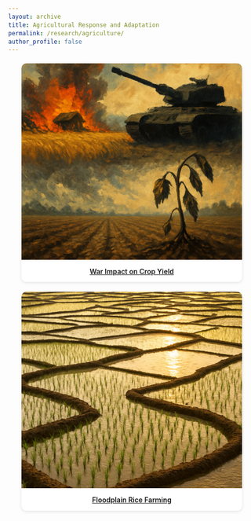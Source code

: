 ```yaml
---
layout: archive
title: Agricultural Response and Adaptation
permalink: /research/agriculture/
author_profile: false
---
```


<style>
.research-grid {
  display: flex;
  flex-wrap: wrap;
  justify-content: center;
  gap: 20px;
  margin-top: 20px;
}

.research-card {
  width: 450px;
  border-radius: 10px;
  overflow: hidden;
  box-shadow: 0 2px 6px rgba(0, 0, 0, 0.1);
  text-align: center;
  background: #fff;
  transition: transform 0.2s;
}

.research-card:hover {
  transform: translateY(-5px);
}

.research-card img {
  width: 100%;
  height: 400px;
  object-fit: cover;
}

.research-card-title {
  padding: 12px;
  font-size: 14px;
  font-weight: 600;
  line-height: 1.3;
}
</style>

<div class="research-grid">

<div class="research-card">
  <a href="/research/agriculture/ruwar">
    <img src="/images/war.png">
    <div class="research-card-title">War Impact on Crop Yield</div>
  </a>
</div>

<div class="research-card">
  <a href="/research/agriculture/rice">
    <img src="/images/rice.png">
    <div class="research-card-title">Floodplain Rice Farming</div>
  </a>
</div>

</div>
